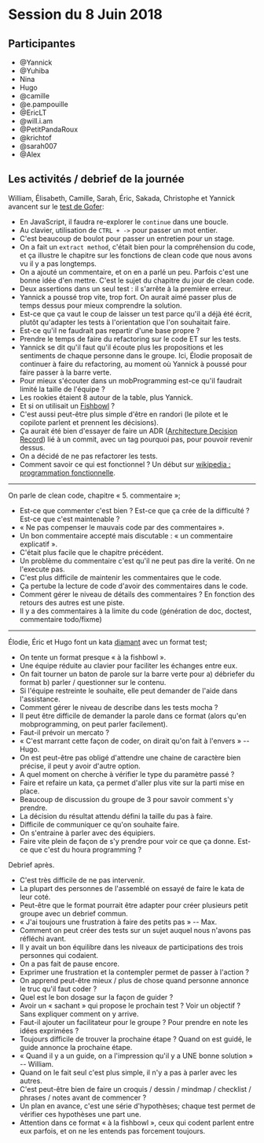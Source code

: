 # Session du 8 Juin 2018


## Participantes

- @Yannick
- @Yuhiba
- Nina
- Hugo
- @camille
- @e.pampouille
- @EricLT
- @will.i.am
- @PetitPandaRoux
- @krichtof
- @sarah007
- @Alex


## Les activités / debrief de la journée

William, Élisabeth, Camille, Sarah, Éric, Sakada, Christophe et Yannick avancent sur le [test de Gofer]():

- En JavaScript, il faudra re-explorer le `continue` dans une boucle.
- Au clavier, utilisation de `CTRL + ->` pour passer un mot entier.
- C'est beaucoup de boulot pour passer un entretien pour un stage.
- On a fait un `extract method`, c'était bien pour la compréhension du code, et ça illustre le chapitre sur les fonctions de clean code que nous avons vu il y a pas longtemps.
- On a ajouté un commentaire, et on en a parlé un peu. Parfois c'est une bonne idée d'en mettre. C'est le sujet du chapitre du jour de clean code.
- Deux assertions dans un seul test : il s'arrête à la première erreur.
- Yannick a poussé trop vite, trop fort. On aurait aimé passer plus de temps dessus pour mieux comprendre la solution.
- Est-ce que ça vaut le coup de laisser un test parce qu'il a déjà été écrit, plutôt qu'adapter les tests à l'orientation que l'on souhaitait faire.
- Est-ce qu'il ne faudrait pas repartir d'une base propre ?
- Prendre le temps de faire du refactoring sur le code ET sur les tests.
- Yannick se dit qu'il faut qu'il écoute plus les propositions et les sentiments de chaque personne dans le groupe. Ici, Élodie proposait de continuer à faire du refactoring, au moment où Yannick à poussé pour faire passer à la barre verte.
- Pour mieux s'écouter dans un mobProgramming est-ce qu'il faudrait limité la taille de l'équipe ?
- Les rookies étaient 8 autour de la table, plus Yannick.
- Et si on utilisait un [Fishbowl](https://en.wikipedia.org/wiki/Fishbowl_(conversation)) ?
- C'est aussi peut-être plus simple d'être en randori (le pilote et le copilote parlent et prennent les décisions).
- Ça aurait été bien d'essayer de faire un ADR ([Architecture Decision Record]()) lié à un commit, avec un tag pourquoi pas, pour pouvoir revenir dessus.
- On a décidé de ne pas refactorer les tests.
- Comment savoir ce qui est fonctionnel ? Un début sur [wikipedia : programmation fonctionnelle](https://fr.wikipedia.org/wiki/Programmation_fonctionnelle).


---

On parle de clean code, chapitre « 5. commentaire »;

- Est-ce que commenter c'est bien ? Est-ce que ça crée de la difficulté ? Est-ce que c'est maintenable ?
- « Ne pas compenser le mauvais code par des commentaires ».
- Un bon commentaire accepté mais discutable : « un commentaire explicatif ».
- C'était plus facile que le chapitre précédent.
- Un problème du commentaire c'est qu'il ne peut pas dire la verité. On ne l'execute pas.
- C'est plus difficile de maintenir les commentaires que le code.
- Ça pertube la lecture de code d'avoir des commentaires dans le code.
- Comment gérer le niveau de détails des commentaires ? En fonction des retours des autres est une piste.
- Il y a des commentaires à la limite du code (génération de doc, doctest, commentaire todo/fixme)


---

Élodie, Éric et Hugo font un kata [diamant](http://codingdojo.org/kata/Diamond/) avec un format test;

- On tente un format presque « à la fishbowl ».
- Une équipe réduite au clavier pour faciliter les échanges entre eux.
- On fait tourner un baton de parole sur la barre verte pour a) débriefer du format b) parler / questionner sur le contenu.
- Si l'équipe restreinte le souhaite, elle peut demander de l'aide dans l'assistance.
- Comment gérer le niveau de describe dans les tests mocha ?
- Il peut être difficile de demander la parole dans ce format (alors qu'en mobprogramming, on peut parler facilement).
- Faut-il prévoir un mercato ?
- « C'est marrant cette façon de coder, on dirait qu'on fait à l'envers » -- Hugo.
- On est peut-être pas obligé d'attendre une chaine de caractère bien précise, il peut y avoir d'autre option.
- A quel moment on cherche à vérifier le type du paramètre passé ?
- Faire et refaire un kata, ça permet d'aller plus vite sur la parti mise en place.
- Beaucoup de discussion du groupe de 3 pour savoir comment s'y prendre.
- La décision du résultat attendu défini la taille du pas à faire.
- Difficile de communiquer ce qu'on souhaite faire.
- On s'entraine à parler avec des équipiers.
- Faire vite plein de façon de s'y prendre pour voir ce que ça donne. Est-ce que c'est du houra programming ?

Debrief après.

- C'est très difficile de ne pas intervenir.
- La plupart des personnes de l'assemblé on essayé de faire le kata de leur coté.
- Peut-être que le format pourrait être adapter pour créer plusieurs petit groupe avec un debrief commun.
- « J'ai toujours une frustration à faire des petits pas » -- Max.
- Comment on peut créer des tests sur un sujet auquel nous n'avons pas réfléchi avant.
- Il y avait un bon équilibre dans les niveaux de participations des trois personnes qui codaient.
- On a pas fait de pause encore.
- Exprimer une frustration et la contempler permet de passer à l'action ?
- On apprend peut-être mieux / plus de chose quand personne annonce le truc qu'il faut coder ?
- Quel est le bon dosage sur la façon de guider ?
- Avoir un « sachant » qui propose le prochain test ? Voir un objectif ? Sans expliquer comment on y arrive.
- Faut-il ajouter un facilitateur pour le groupe ? Pour prendre en note les idées exprimées ?
- Toujours difficile de trouver la prochaine étape ? Quand on est guidé, le guide annonce la prochaine étape.
- « Quand il y a un guide, on a l'impression qu'il y a UNE bonne solution » -- William.
- Quand on le fait seul c'est plus simple, il n'y a pas à parler avec les autres.
- C'est peut-être bien de faire un croquis / dessin / mindmap / checklist / phrases / notes  avant de commencer ?
- Un plan en avance, c'est une série d'hypothèses; chaque test permet de vérifier ces hypothèses une part une.
- Attention dans ce format « à la fishbowl », ceux qui codent parlent entre eux parfois, et on ne les entends pas forcement toujours.
